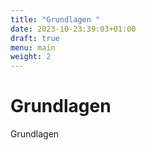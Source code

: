 ```yaml
---
title: "Grundlagen "
date: 2023-10-23:39:03+01:00
draft: true
menu: main
weight: 2
---
```


# Grundlagen

Grundlagen


